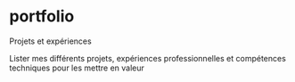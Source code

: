 ﻿portfolio
=========

Projets et expériences

Lister mes différents projets, expériences professionnelles et compétences techniques pour les mettre en valeur

